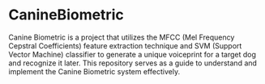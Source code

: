 # CanineBiometric

Canine Biometric is a project that utilizes the MFCC (Mel Frequency Cepstral Coefficients) feature extraction technique and SVM (Support Vector Machine) classifier to generate a unique voiceprint for a target dog and recognize it later. This repository serves as a guide to understand and implement the Canine Biometric system effectively.